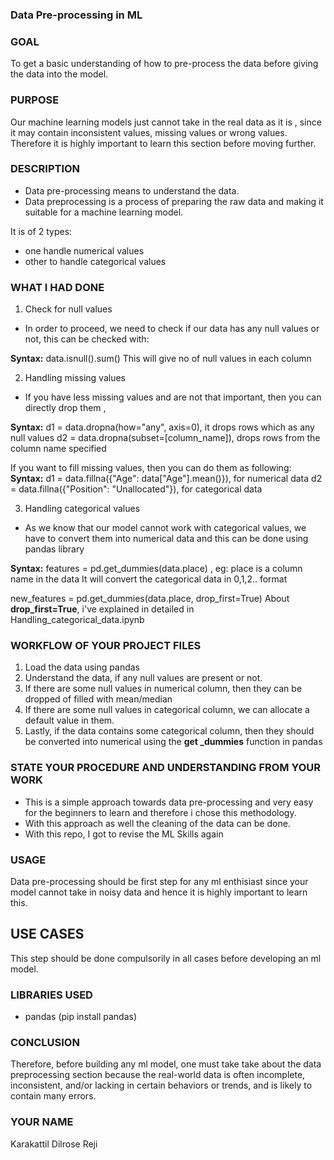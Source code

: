 ### Data Pre-processing in ML

### GOAL
To get a basic understanding of how to pre-process the data before giving the data into the model.


### PURPOSE
Our machine learning models just cannot take in the real data as it is , since it may contain inconsistent values, missing values or wrong values. Therefore it is highly important to learn this section before moving further.


### DESCRIPTION
- Data pre-processing means to understand the data.
- Data preprocessing is a process of preparing the raw data and making it suitable for a machine learning model.

It is of 2 types:
- one handle numerical values
- other to handle categorical values


### WHAT I HAD DONE
1. Check for null values
- In order to proceed, we need to check if our data has any null values or not,
this can be checked with:

**Syntax:** 
data.isnull().sum()
This will give no of null values in each column

2. Handling missing values
- If you have less missing values and are not that important, then you can directly drop them ,

**Syntax:** 
d1 = data.dropna(how="any", axis=0), it drops rows which as any null values
d2  = data.dropna(subset=[column_name]), drops rows from the column name specified

If you want to fill missing values, then you can do them as following:
**Syntax:** 
d1 = data.fillna({"Age": data["Age"].mean()}), for numerical data
d2 = data.fillna({"Position": "Unallocated"}), for categorical data

3. Handling categorical values
- As we know that our model cannot work with categorical values, we have to convert them into numerical data and this can be done using pandas library

**Syntax:** 
features = pd.get_dummies(data.place) , eg: place is a column name in the data
It will convert the categorical data in 0,1,2.. format

new_features = pd.get_dummies(data.place, drop_first=True)
About **drop_first=True**, i've explained in detailed in Handling_categorical_data.ipynb


### WORKFLOW OF YOUR PROJECT FILES
1. Load the data using pandas
2. Understand the data, if any null values are present or not.
3. If there are some null values in numerical column, then they can be dropped of filled with mean/median
4. If there are some null values in categorical column, we can allocate a default value in them.
5. Lastly, if the data contains some categorical column, then they should be converted into numerical using the **get _dummies** function in pandas


### STATE YOUR PROCEDURE AND UNDERSTANDING FROM YOUR WORK
- This is a simple approach towards data pre-processing and very easy for the beginners to learn and therefore i chose this methodology.
- With this approach as well the cleaning of the data can be done.
- With this repo, I got to revise the ML Skills again

### USAGE

Data pre-processing should be first step for any ml enthisiast since your model cannot take in noisy data and hence it is highly important to learn this.

## USE CASES

This step should be done compulsorily in all cases before developing an ml model.

### LIBRARIES USED

- pandas (pip install pandas)

### CONCLUSION

Therefore, before building any ml model, one must take take about the data preprocessing section because the real-world data is often incomplete, inconsistent, and/or lacking in certain behaviors or trends, and is likely to contain many errors.

### YOUR NAME
Karakattil Dilrose Reji


